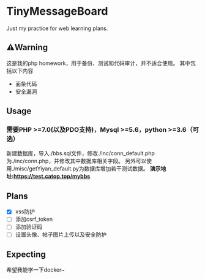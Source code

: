# TinyMessageBoard
Just my practice for web learning plans.

## ⚠️Warning
这是我的php homework，用于备份、测试和代码审计，并不适合使用。
其中包括以下内容
+ 面条代码
+ 安全漏洞

## Usage
### 需要PHP >=7.0(以及PDO支持)，Mysql >=5.6，python >=3.6（可选）
新建数据库，导入./bbs.sql文件，修改./inc/conn_default.php为./inc/conn.php，并修改其中数据库相关字段。
另外可以使用./misc/getYiyan_default.py为数据库增加若干测试数据。
**演示地址:https://test.catop.top/mybbs**

## Plans
- [x] xss防护
- [ ] 添加csrf_token
- [ ] 添加验证码
- [ ] 设置头像、帖子图片上传以及安全防护

## Expecting
希望我能学一下docker~
